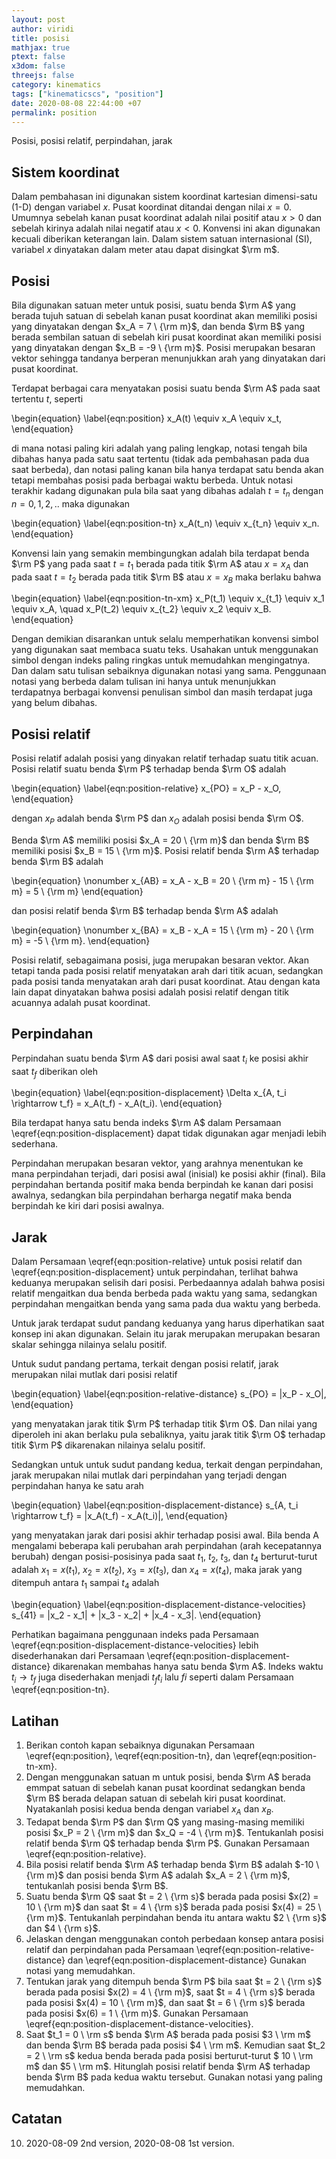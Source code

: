 ```yaml
---
layout: post
author: viridi
title: posisi
mathjax: true
ptext: false
x3dom: false
threejs: false
category: kinematics
tags: ["kinematicscs", "position"]
date: 2020-08-08 22:44:00 +07
permalink: position
---
```

Posisi, posisi relatif, perpindahan, jarak

## Sistem koordinat
Dalam pembahasan ini digunakan sistem koordinat kartesian dimensi-satu (1-D) dengan variabel $x$. Pusat koordinat ditandai dengan nilai $x = 0$. Umumnya sebelah kanan pusat koordinat adalah nilai positif atau $x > 0$ dan sebelah kirinya adalah nilai negatif atau $x < 0$. Konvensi ini akan digunakan kecuali diberikan keterangan lain. Dalam sistem satuan internasional (SI), variabel $x$ dinyatakan dalam meter atau dapat disingkat $\rm m$.

## Posisi
Bila digunakan satuan meter untuk posisi, suatu benda $\rm A$ yang berada tujuh satuan di sebelah kanan pusat koordinat akan memiliki posisi yang dinyatakan dengan $x_A = 7 \ {\rm m}$, dan benda $\rm B$ yang berada sembilan satuan di sebelah kiri pusat koordinat akan memiliki posisi yang dinyatakan dengan $x_B = -9 \ {\rm m}$. Posisi merupakan besaran vektor sehingga tandanya berperan menunjukkan arah yang dinyatakan dari pusat koordinat.

Terdapat berbagai cara menyatakan posisi suatu benda $\rm A$ pada saat tertentu $t$, seperti

\begin{equation}
\label{eqn:position}
x_A(t) \equiv x_A \equiv x_t,
\end{equation}

di mana notasi paling kiri adalah yang paling lengkap, notasi tengah bila dibahas hanya pada satu saat tertentu (tidak ada pembahasan pada dua saat berbeda), dan notasi paling kanan bila hanya terdapat satu benda akan tetapi membahas posisi pada berbagai waktu berbeda. Untuk notasi terakhir kadang digunakan pula bila saat yang dibahas adalah $t = t_n$ dengan $n = 0, 1, 2, ..$ maka digunakan

\begin{equation}
\label{eqn:position-tn}
x_A(t_n) \equiv x_{t_n} \equiv x_n.
\end{equation}

Konvensi lain yang semakin membingungkan adalah bila terdapat benda $\rm P$ yang pada saat $t = t_1$ berada pada titik $\rm A$ atau $x = x_A$ dan pada saat $t = t_2$ berada pada titik $\rm B$ atau $x = x_B$ maka berlaku bahwa

\begin{equation}
\label{eqn:position-tn-xm}
x_P(t_1) \equiv x_{t_1} \equiv x_1 \equiv x_A, \quad x_P(t_2) \equiv x_{t_2} \equiv x_2 \equiv x_B.
\end{equation}

Dengan demikian disarankan untuk selalu memperhatikan konvensi simbol yang digunakan saat membaca suatu teks. Usahakan untuk menggunakan simbol dengan indeks paling ringkas untuk memudahkan mengingatnya. Dan dalam satu tulisan sebaiknya digunakan notasi yang sama. Penggunaan notasi yang berbeda dalam tulisan ini hanya untuk menunjukkan terdapatnya berbagai konvensi penulisan simbol dan masih terdapat juga yang belum dibahas.

## Posisi relatif
Posisi relatif adalah posisi yang dinyakan relatif terhadap suatu titik acuan. Posisi relatif suatu benda $\rm P$ terhadap benda $\rm O$ adalah

\begin{equation}
\label{eqn:position-relative}
x_{PO} = x_P - x_O,
\end{equation}

dengan $x_P$ adalah benda $\rm P$ dan $x_O$ adalah posisi benda $\rm O$.

Benda $\rm A$ memiliki posisi $x_A = 20 \ {\rm m}$ dan benda $\rm B$ memiliki posisi $x_B = 15 \ {\rm m}$. Posisi relatif benda $\rm A$ terhadap benda $\rm B$ adalah

\begin{equation}
\nonumber
x_{AB} = x_A - x_B = 20 \ {\rm m} - 15 \ {\rm m} = 5 \ {\rm m}
\end{equation}

dan posisi relatif benda $\rm B$ terhadap benda $\rm A$ adalah

\begin{equation}
\nonumber
x_{BA} = x_B - x_A = 15 \ {\rm m} - 20 \ {\rm m} = -5 \ {\rm m}.
\end{equation}

Posisi relatif, sebagaimana posisi, juga merupakan besaran vektor. Akan tetapi tanda pada posisi relatif menyatakan arah dari titik acuan, sedangkan pada posisi tanda menyatakan arah dari pusat koordinat. Atau dengan kata lain dapat dinyatakan bahwa posisi adalah posisi relatif dengan titik acuannya adalah pusat koordinat.

## Perpindahan
Perpindahan suatu benda $\rm A$ dari posisi awal saat $t_i$ ke posisi akhir saat $t_f$ diberikan oleh

\begin{equation}
\label{eqn:position-displacement}
\Delta x_{A, t_i \rightarrow t_f} = x_A(t_f) - x_A(t_i).
\end{equation}

Bila terdapat hanya satu benda indeks $\rm A$ dalam Persamaan \eqref{eqn:position-displacement} dapat tidak digunakan agar menjadi lebih sederhana.

Perpindahan merupakan besaran vektor, yang arahnya menentukan ke mana perpindahan terjadi, dari posisi awal (inisial) ke posisi akhir (final). Bila perpindahan bertanda positif maka benda berpindah ke kanan dari posisi awalnya, sedangkan bila perpindahan berharga negatif maka benda berpindah ke kiri dari posisi awalnya.

## Jarak
Dalam Persamaan \eqref{eqn:position-relative} untuk posisi relatif dan \eqref{eqn:position-displacement} untuk perpindahan, terlihat bahwa keduanya merupakan selisih dari posisi. Perbedaannya adalah bahwa posisi relatif mengaitkan dua benda berbeda pada waktu yang sama, sedangkan perpindahan mengaitkan benda yang sama pada dua waktu yang berbeda.

Untuk jarak terdapat sudut pandang keduanya yang harus diperhatikan saat konsep ini akan digunakan. Selain itu jarak merupakan merupakan besaran skalar sehingga nilainya selalu positif.

Untuk sudut pandang pertama, terkait dengan posisi relatif, jarak merupakan nilai mutlak dari posisi relatif

\begin{equation}
\label{eqn:position-relative-distance}
s_{PO} = |x_P - x_O|,
\end{equation}

yang menyatakan jarak titik $\rm P$ terhadap titik $\rm O$. Dan nilai yang diperoleh ini akan berlaku pula sebaliknya, yaitu jarak titik $\rm O$ terhadap titik $\rm P$ dikarenakan nilainya selalu positif.

Sedangkan untuk untuk sudut pandang kedua, terkait dengan perpindahan, jarak merupakan nilai mutlak dari perpindahan yang terjadi dengan perpindahan hanya ke satu arah

\begin{equation}
\label{eqn:position-displacement-distance}
s_{A, t_i \rightarrow t_f} = |x_A(t_f) - x_A(t_i)|,
\end{equation}

yang menyatakan jarak dari posisi akhir terhadap posisi awal. Bila benda A mengalami beberapa kali perubahan arah perpindahan (arah kecepatannya berubah) dengan posisi-posisinya pada saat $t_1$, $t_2$, $t_3$, dan $t_4$ berturut-turut adalah $x_1 = x(t_1)$, $x_2 = x(t_2)$, $x_3 = x(t_3)$, dan $x_4 = x(t_4)$, maka jarak yang ditempuh antara $t_1$ sampai $t_4$ adalah

\begin{equation}
\label{eqn:position-displacement-distance-velocities}
s_{41} = |x_2 - x_1| + |x_3 - x_2| + |x_4 - x_3|.
\end{equation}

Perhatikan bagaimana penggunaan indeks pada Persamaan \eqref{eqn:position-displacement-distance-velocities} lebih disederhanakan dari Persamaan \eqref{eqn:position-displacement-distance} dikarenakan membahas hanya satu benda $\rm A$. Indeks waktu $t_i \rightarrow t_f$ juga disederhakan menjadi $t_f t_i$ lalu $f i$ seperti dalam Persamaan \eqref{eqn:position-tn}.

## Latihan
1. Berikan contoh kapan sebaiknya digunakan Persamaan \eqref{eqn:position}, \eqref{eqn:position-tn}, dan \eqref{eqn:position-tn-xm}.
2. Dengan menggunakan satuan m untuk posisi, benda $\rm A$ berada emmpat satuan di sebelah kanan pusat koordinat sedangkan benda $\rm B$ berada delapan satuan di sebelah kiri pusat koordinat. Nyatakanlah posisi kedua benda dengan variabel $x_A$ dan $x_B$.
3. Tedapat benda $\rm P$ dan $\rm Q$ yang masing-masing memiliki posisi $x_P = 2 \ {\rm m}$ dan $x_Q = -4 \ {\rm m}$. Tentukanlah posisi relatif benda $\rm Q$ terhadap benda $\rm P$. Gunakan Persamaan \eqref{eqn:position-relative}.
4. Bila posisi relatif benda $\rm A$ terhadap benda $\rm B$ adalah $-10 \ {\rm m}$ dan posisi benda $\rm A$ adalah $x_A = 2 \ {\rm m}$, tentukanlah posisi benda $\rm B$.
5. Suatu benda $\rm Q$ saat $t = 2 \ {\rm s}$ berada pada posisi $x(2) = 10 \ {\rm m}$ dan saat $t = 4 \ {\rm s}$ berada pada posisi $x(4) = 25 \ {\rm m}$. Tentukanlah perpindahan benda itu antara waktu $2 \ {\rm s}$ dan $4 \ {\rm s}$.
6. Jelaskan dengan menggunakan contoh perbedaan konsep antara posisi relatif dan perpindahan pada Persamaan \eqref{eqn:position-relative-distance} dan \eqref{eqn:position-displacement-distance} Gunakan notasi yang memudahkan.
7. Tentukan jarak yang ditempuh benda $\rm P$ bila saat $t = 2 \ {\rm s}$ berada pada posisi $x(2) = 4 \ {\rm m}$, saat $t = 4 \ {\rm s}$ berada pada posisi $x(4) = 10 \ {\rm m}$, dan saat $t = 6 \ {\rm s}$ berada pada posisi $x(6) = 1 \ {\rm m}$. Gunakan Persamaan \eqref{eqn:position-displacement-distance-velocities}.
8. Saat $t_1 = 0 \ \rm s$ benda $\rm A$ berada pada posisi $3 \ \rm m$ dan benda $\rm B$ berada pada posisi $4 \ \rm m$. Kemudian saat $t_2 = 2 \ \rm s$ kedua benda berada pada posisi berturut-turut $ 10 \ \rm m$ dan $5 \ \rm m$. Hitunglah posisi relatif benda $\rm A$ terhadap benda $\rm B$ pada kedua waktu tersebut. Gunakan notasi yang paling memudahkan.

## Catatan
10. 2020-08-09 2nd version, 2020-08-08 1st version.